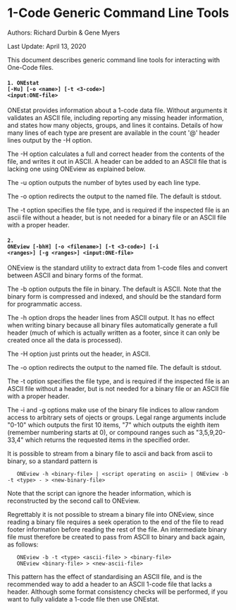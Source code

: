 # 1-Code Generic Command Line Tools

Authors: Richard Durbin & Gene Myers

Last Update: April 13, 2020


This document describes generic command line tools for interacting with One-Code files.

#### <code>1. ONEstat [-Hu] [-o \<name>] [-t <3-code>] \<input:ONE-file></code>

ONEstat provides information about a 1-code data file.  Without arguments it validates an ASCII file, including reporting any missing header information, and states how many objects, groups, and lines it contains.  Details of how many lines of each type are present are available in the count '@' header lines output by the -H option.

The -H option calculates a full and correct header from the contents of the file, and writes it out in ASCII.  A header can be added to an ASCII file that is lacking one using ONEview as explained below.

The -u option outputs the number of bytes used by each line type.

The -o option redirects the output to the named file. The default is stdout.

The -t option specifies the file type, and is required if the inspected file is an ascii file without a header, but is not needed for a binary file or an ASCII file with a proper header.

#### <code>2. ONEview [-bhH] [-o \<filename>] [-t <3-code>] [-i \<ranges>] [-g \<ranges>] \<input:ONE-file></code>
	
ONEview is the standard utility to extract data from 1-code files and convert between ASCII and binary forms of the format.

The -b option outputs the file in binary.  The default is ASCII.  Note that the binary form is compressed and indexed, and should be the standard form for programmatic access.

The -h option drops the header lines from ASCII output.  It has no effect when writing binary because all binary files automatically generate a full header (much of which is actually written as a footer, since it can only be created once all the data is processed).

The -H option just prints out the header, in ASCII.

The -o option redirects the output to the named file. The default is stdout.

The -t option specifies the file type, and is required if the inspected file is an ASCII file without a header, but is not needed for a binary file or an ASCII file with a proper header.

The -i and -g options make use of the binary file indices to allow random access to arbitrary sets of ojects or groups.  Legal range arguments include "0-10" which outputs the first 10 items, "7" which outputs the eighth item (remember numbering starts at 0), or compound ranges such as "3,5,9,20-33,4" which returns the requested items in the specified order.

It is possible to stream from a binary file to ascii and back from ascii to binary, so a standard pattern is 
```
   ONEview -h <binary-file> | <script operating on ascii> | ONEview -b -t <type> - > <new-binary-file>
```
Note that the script can ignore the header information, which is reconstructed by the second call to ONEview.

Regrettably it is not possible to stream a binary file into ONEview, since reading a binary file requires a seek operation to the end of the file to read footer information before reading the rest of the file.  An intermediate binary file must therefore be created to pass from ASCII to binary and back again, as follows:
```
   ONEview -b -t <type> <ascii-file> > <binary-file>
   ONEview <binary-file> > <new-ascii-file>
```
This pattern has the effect of standardising an ASCII file, and is the recommended way to add a header to an ASCII 1-code file that lacks a header.  Although some format consistency checks will be performed, if you want to fully validate a 1-code file then use ONEstat.
